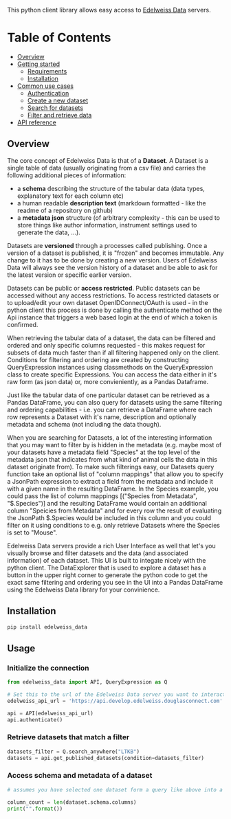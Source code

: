 This python client library allows easy access to [Edelweiss Data](https://www.saferworldbydesign.com/edelweissdata) servers.

# Table of Contents

- [Overview](#overview)
- [Getting started](#getting-started)
  - [Requirements](#requirements)
  - [Installation](#installation)
- [Common use cases](#common-use-cases)
  - [Authentication](#authentication)
  - [Create a new dataset](#create-a-new-dataset)
  - [Search for datasets](#search-for-datasets)
  - [Filter and retrieve data](#filter-and-retrieve-data)
- [API reference](#api-reference)


## Overview

The core concept of Edelweiss Data is that of a **Dataset**. A Dataset is a single table of data (usually originating from a csv file) and carries the following additional pieces of information:
* a **schema** describing the structure of the tabular data (data types, explanatory text for each column etc)
* a human readable **description text** (markdown formatted - like the readme of a repository on github)
* a **metadata json** structure (of arbitrary complexity - this can be used to store things like author information, instrument settings used to generate the data, ...).

Datasets are **versioned** through a processes called publishing. Once a version of a dataset is published, it is "frozen" and becomes immutable. Any change to it has to be done by creating a new version. Users of Edelweiss Data will always see the version history of a dataset and be able to ask for the latest version or specific earlier version.

Datasets can be public or **access restricted**. Public datasets can be accessed without any access restrictions. To access restricted datasets or to upload/edit your own dataset OpenIDConnect/OAuth is used - in the python client this process is done by calling the authenticate method on the Api instance that triggers a web based login at the end of which a token is confirmed.

When retrieving the tabular data of a dataset, the data can be filtered and ordered and only specific columns requested - this makes request for subsets of data much faster than if all filtering happened only on the client. Conditions for filtering and ordering are created by constructing QueryExpression instances using classmethods on the QueryExpression class to create specific Expressions. You can access the data either in it's raw form (as json data) or, more convieniently, as a Pandas Dataframe.

Just like the tabular data of one particular dataset can be retrieved as a Pandas DataFrame, you can also query for datasets using the same filtering and ordering capabilities - i.e. you can retrieve a DataFrame where each row represents a Dataset with it's name, description and optionally metadata and schema (not including the data though).

When you are searching for Datasets, a lot of the interesting information that you may want to filter by is hidden in the metadata (e.g. maybe most of your datasets have a metadata field "Species" at the top level of the metadata json that indicates from what kind of animal cells the data in this dataset originate from). To make such filterings easy, our Datasets query function take an optional list of "column mappings" that allow you to specify a JsonPath expression to extract a field from the metadata and include it with a given name in the resulting DataFrame. In the Species example, you could pass the list of column mappings [("Species from Metadata", "$.Species")] and the resulting DataFrame would contain an additional column "Speicies from Metadata" and for every row the result of evaluating the JsonPath $.Species would be included in this column and you could filter on it using conditions to e.g. only retrieve Datasets where the Species is set to "Mouse".

Edelweiss Data servers provide a rich User Interface as well that let's you visually browse and filter datasets and the data (and associated information) of each dataset. This UI is built to integate nicely with the python client. The DataExplorer that is used to explore a dataset has a button in the upper right corner to generate the python code to get the exact same filtering and ordering you see in the UI into a Pandas DataFrame using the Edelweiss Data library for your convinience.

## Installation

```bash
pip install edelweiss_data
```

## Usage

### Initialize the connection

```python
from edelweiss_data import API, QueryExpression as Q

# Set this to the url of the Edelweiss Data server you want to interact with
edelweiss_api_url = 'https://api.develop.edelweiss.douglasconnect.com'

api = API(edelweiss_api_url)
api.authenticate()

```

### Retrieve datasets that match a filter
```python
datasets_filter = Q.search_anywhere("LTKB")
datasets = api.get_published_datasets(condition=datasets_filter)
```

### Access schema and metadata of a dataset
```python
# assumes you have selected one dataset form a query like above into a variable dataset

column_count = len(dataset.schema.columns)
print("".format())
```
